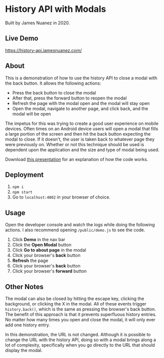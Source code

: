 # History API with Modals

Built by James Nuanez in 2020.

## Live Demo

https://history-api.jamesnuanez.com/

## About

This is a demonstration of how to use the history API to close a modal with the back button. It allows the following actions:

  * Press the back button to close the modal
  * After that, press the forward button to reopen the modal
  * Refresh the page with the modal open and the modal will stay open
  * Open the modal, navigate to another page, and click back, and the modal will be open

The impetus for this was trying to create a good user experience on mobile devices. Often times on an Android device users will open a modal that fills a large portion of the screen and then hit the back button expecting the modal to close. If it doesn't, the user is taken back to whatever page they were previously on. Whether or not this technique should be used is dependent upon the application and the size and type of modal being used.

Download [this presentation](public/presentation.ppt) for an explanation of how the code works.

## Deployment

1. `npm i`
2. `npm start`
3. Go to `localhost:4002` in your browser of choice.

## Usage

Open the developer console and watch the logs while doing the following actions. I also recommend opening `/public/demo.js` to see the code.

1. Click <strong>Demo</strong> in the nav bar
2. Click the <strong>Open Modal</strong> button
3. Click <strong>Go to about page</strong> in the modal
4. Click your browser's <strong>back</strong> button
5. <strong>Refresh</strong> the page
6. Click your browser's <strong>back</strong> button
7. Click your browser's <strong>forward</strong> button

## Other Notes

The modal can also be closed by hitting the escape key, clicking the background, or clicking the X in the modal. All of these events trigger `history.back()`, which is the same as pressing the browser's back button. The benefit of this approach is that it prevents superfluous history entries. No matter how many times you open and close the modal, it will only ever add one history entry.

In this demonstration, the URL is not changed. Although it is possible to change the URL with the history API, doing so with a modal brings along a lot of complexity, specifically when you go directly to the URL that should display the modal.
